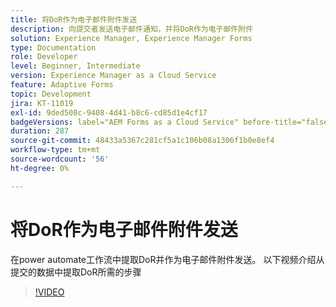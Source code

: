 ```yaml
---
title: 将DoR作为电子邮件附件发送
description: 向提交者发送电子邮件通知，并将DoR作为电子邮件附件
solution: Experience Manager, Experience Manager Forms
type: Documentation
role: Developer
level: Beginner, Intermediate
version: Experience Manager as a Cloud Service
feature: Adaptive Forms
topic: Development
jira: KT-11019
exl-id: 9ded508c-9408-4d41-b8c6-cd85d1e4cf17
badgeVersions: label="AEM Forms as a Cloud Service" before-title="false"
duration: 287
source-git-commit: 48433a5367c281cf5a1c106b08a1306f1b0e8ef4
workflow-type: tm+mt
source-wordcount: '56'
ht-degree: 0%

---
```


# 将DoR作为电子邮件附件发送

在power automate工作流中提取DoR并作为电子邮件附件发送。
以下视频介绍从提交的数据中提取DoR所需的步骤
>[!VIDEO](https://video.tv.adobe.com/v/346731?quality=12&learn=on)

